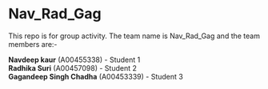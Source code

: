 # Nav_Rad_Gag

This repo is for group activity. The team name is Nav_Rad_Gag and the team members are:-</br>

**Navdeep kaur** (A00455338) - Student 1</br>
**Radhika Suri** (A00457098) - Student 2</br>
**Gagandeep Singh Chadha** (A00453339) - Student 3</br>
